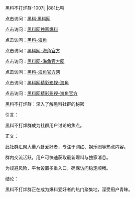黑料不打烊群-1007lj |881比鸭

点击访问：<a href="https://heiliaolvzlu3.pages.dev">黑料·黑料网</a>

点击访问：<a href="https://heiliaoyvnrda.pages.dev">黑料网独家爆料</a>

点击访问：<a href="https://heiliaoryrhyu.pages.dev">黑料-海角</a>

点击访问：<a href="https://heiliaotlyq53.pages.dev">黑料网-海角官方</a>

点击访问：<a href="https://heiliao5s28gk.pages.dev">黑料网-海角官方网</a>

点击访问：<a href="https://heiliaoxfe5rb.pages.dev">黑料-海角官方网</a>

点击访问：<a href="https://heiliaox6jgh3.pages.dev">黑料网精彩影视-海角</a>

点击访问：<a href="https://heiliaoubleqx.pages.dev">黑料网精彩影视-海角官方</a>

黑料不打烊群：深入了解黑料社群的秘密

引言：

黑料不打烊群成为社群用户讨论的焦点。

正文：

此社群汇聚大量八卦爱好者，专注于网红、娱乐圈等热点内容。

群内交流活跃，用户可快速获取最新爆料与独家消息。

为规避风险，平台设置多重入口，确保访问稳定顺畅。

结论：

黑料不打烊群正在成为爆料爱好者的热门聚集地，深受用户青睐。
